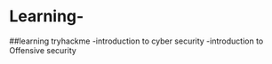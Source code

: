 # Learning-
##learning tryhackme
-introduction to cyber security 
  -introduction to Offensive security 
  

